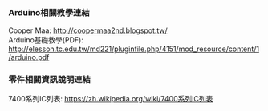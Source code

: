 ﻿### Arduino相關教學連結
Cooper Maa: <http://coopermaa2nd.blogspot.tw/>  
Arduino基礎教學(PDF): <http://elesson.tc.edu.tw/md221/pluginfile.php/4151/mod_resource/content/1/arduino.pdf> 

### 零件相關資訊說明連結
7400系列IC列表: <https://zh.wikipedia.org/wiki/7400系列IC列表>

